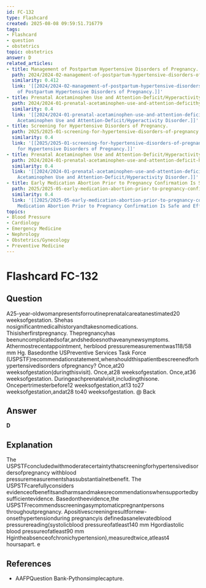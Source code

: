 ```yaml
---
id: FC-132
type: Flashcard
created: 2025-08-08 09:59:51.716779
tags:
- Flashcard
- question
- obstetrics
topic: obstetrics
answer: D
related_articles:
- title: Management of Postpartum Hypertensive Disorders of Pregnancy.
  path: 2024/2024-02-management-of-postpartum-hypertensive-disorders-of-pregnancy.md
  similarity: 0.412
  link: '[[2024/2024-02-management-of-postpartum-hypertensive-disorders-of-pregnancy|Management
    of Postpartum Hypertensive Disorders of Pregnancy.]]'
- title: Prenatal Acetaminophen Use and Attention-Deficit/Hyperactivity Disorder.
  path: 2024/2024-01-prenatal-acetaminophen-use-and-attention-deficithyperactivit.md
  similarity: 0.4
  link: '[[2024/2024-01-prenatal-acetaminophen-use-and-attention-deficithyperactivit|Prenatal
    Acetaminophen Use and Attention-Deficit/Hyperactivity Disorder.]]'
- title: Screening for Hypertensive Disorders of Pregnancy.
  path: 2025/2025-01-screening-for-hypertensive-disorders-of-pregnancy.md
  similarity: 0.4
  link: '[[2025/2025-01-screening-for-hypertensive-disorders-of-pregnancy|Screening
    for Hypertensive Disorders of Pregnancy.]]'
- title: Prenatal Acetaminophen Use and Attention-Deficit/Hyperactivity Disorder.
  path: 2024/2024-01-prenatal-acetaminophen-use-and-attention-deficit-hyperactivi.md
  similarity: 0.4
  link: '[[2024/2024-01-prenatal-acetaminophen-use-and-attention-deficit-hyperactivi|Prenatal
    Acetaminophen Use and Attention-Deficit/Hyperactivity Disorder.]]'
- title: Early Medication Abortion Prior to Pregnancy Confirmation Is Safe and Effective.
  path: 2025/2025-05-early-medication-abortion-prior-to-pregnancy-confirmation-is.md
  similarity: 0.4
  link: '[[2025/2025-05-early-medication-abortion-prior-to-pregnancy-confirmation-is|Early
    Medication Abortion Prior to Pregnancy Confirmation Is Safe and Effective.]]'
topics:
- Blood Pressure
- Cardiology
- Emergency Medicine
- Nephrology
- Obstetrics/Gynecology
- Preventive Medicine
---
```


# Flashcard FC-132

## Question

A25-year-oldwomanpresentsforroutineprenatalcareatanestimated20 weeksofgestation. Shehas nosignificantmedicalhistoryandtakesnomedications. Thisisherfirstpregnancy. Thepregnancyhas beenuncomplicatedsofar,andshedoesnothaveanynewsymptoms. Athermostrecentappointment, herblood pressuremeasurementwas118/58 mm Hg. Basedonthe USPreventive Services Task Force (USPSTF)recommendationstatement,whenshouldthispatientbescreenedforhypertensivedisorders ofpregnancy? Once,at20 weeksofgestation(duringthisvisit). Once,at28 weeksofgestation. Once,at36 weeksofgestation. Duringeachprenatalvisit,includingthisone. Oncepertrimesterbefore12 weeksofgestation,at13 to27 weeksofgestation,andat28 to40 weeksofgestation. @ Back

## Answer

**D**

## Explanation

The USPSTFconcludedwithmoderatecertaintythatscreeningforhypertensivedisordersofpregnancy withblood pressuremeasurementshassubstantialnetbenefit. The USPSTFcarefullyconsiders evidenceofbenefitsandharmsandmakesrecommendationswhensupportedbysufficientevidence. Basedontheevidence,the USPSTFrecommendsscreeningasymptomaticpregnantpersons throughoutpregnancy. Apositivescreeningresultfornew-onsethypertensionduring pregnancyis definedasanelevatedblood pressurereading(systolicblood pressureofatleast140 mm Hgordiastolic blood pressureofatleast90 mm Hgintheabsenceofchronichypertension),measuredtwice,atleast4 hoursapart. e

## References

- AAFPQuestion Bank-Pythonsimplecapture.

